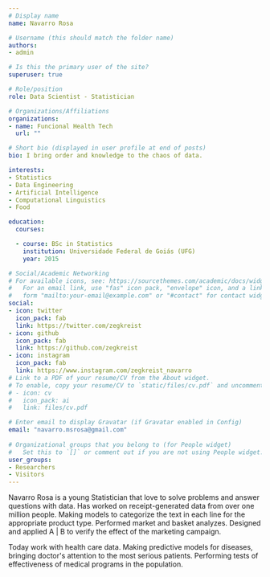 ```yaml
---
# Display name
name: Navarro Rosa

# Username (this should match the folder name)
authors:
- admin

# Is this the primary user of the site?
superuser: true

# Role/position
role: Data Scientist - Statistician

# Organizations/Affiliations
organizations:
- name: Funcional Health Tech
  url: ""

# Short bio (displayed in user profile at end of posts)
bio: I bring order and knowledge to the chaos of data.

interests:
- Statistics
- Data Engineering
- Artificial Intelligence
- Computational Linguistics
- Food

education:
  courses:

  - course: BSc in Statistics
    institution: Universidade Federal de Goiás (UFG)
    year: 2015

# Social/Academic Networking
# For available icons, see: https://sourcethemes.com/academic/docs/widgets/#icons
#   For an email link, use "fas" icon pack, "envelope" icon, and a link in the
#   form "mailto:your-email@example.com" or "#contact" for contact widget.
social:
- icon: twitter
  icon_pack: fab
  link: https://twitter.com/zegkreist
- icon: github
  icon_pack: fab
  link: https://github.com/zegkreist
- icon: instagram
  icon_pack: fab
  link: https://www.instagram.com/zegkreist_navarro
# Link to a PDF of your resume/CV from the About widget.
# To enable, copy your resume/CV to `static/files/cv.pdf` and uncomment the lines below.  
# - icon: cv
#   icon_pack: ai
#   link: files/cv.pdf

# Enter email to display Gravatar (if Gravatar enabled in Config)
email: "navarro.msrosa@gmail.com"
  
# Organizational groups that you belong to (for People widget)
#   Set this to `[]` or comment out if you are not using People widget.  
user_groups:
- Researchers
- Visitors
---
```


Navarro Rosa is a young Statistician that love to solve problems and answer questions with data. 
Has worked on receipt-generated data from over one million people. Making models to categorize the text in each line for the appropriate product type. Performed market and basket analyzes. Designed and applied A | B to verify the effect of the marketing campaign.

Today work with health care data. 
Making predictive models for diseases, bringing doctor's attention to the most serious patients. Performing tests of effectiveness of medical programs in the population.
